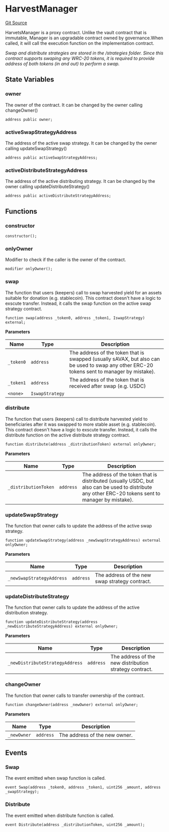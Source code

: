 # HarvestManager
[Git Source](https://github.com/Stake-for-Ukraine/sfu-savax/blob/1e5f9b7d7b2ef6672dfad852e7feb508635caac7/src/HarvestManager.sol)

HarvetsManager is a proxy contract. Unlike the vault contract that is immutable,
Manager is an upgradable contract owned by governance.When called, it will call the execution function
on the implementation contract.

*Swap and distribute strategies are stored in the /strategies folder. Since this contract supports swaping any WRC-20 tokens,
it is required to provide address of both tokens (in and out) to perform a swap.*


## State Variables
### owner
The owner of the contract. It can be changed by the owner calling changeOwner()


```solidity
address public owner;
```


### activeSwapStrategyAddress
The address of the active swap strategy. It can be changed by the owner calling updateSwapStrategy()


```solidity
address public activeSwapStrategyAddress;
```


### activeDistributeStrategyAddress
The address of the active distributing strategy. It can be changed by the owner calling updateDistributeStrategy()


```solidity
address public activeDistributeStrategyAddress;
```


## Functions
### constructor


```solidity
constructor();
```

### onlyOwner

Modifier to check if the caller is the owner of the contract.


```solidity
modifier onlyOwner();
```

### swap

The function that users (keepers) call to swap harvested yield for an assets suitable for donation (e.g. stablecoin). This contract doesn't have a logic to exscute transfer. Instead, it calls the swap function on the active swap strategy contract.


```solidity
function swap(address _token0, address _token1, IswapStrategy) external;
```
**Parameters**

|Name|Type|Description|
|----|----|-----------|
|`_token0`|`address`|The address of the token that is swapped (usually sAVAX, but also can be used to swap any other ERC-20 tokens sent to manager by mistake).|
|`_token1`|`address`|The address of the token that is received after swap (e.g. USDC)|
|`<none>`|`IswapStrategy`||


### distribute

The function that users (keepers) call to distribute harvested yield to beneficiaries after it was swapped to more stable asset (e.g. stablecoin). This contract doesn't have a logic to exscute transfer. Instead, it calls the distribute function on the active distribute strategy contract.


```solidity
function distribute(address _distributionToken) external onlyOwner;
```
**Parameters**

|Name|Type|Description|
|----|----|-----------|
|`_distributionToken`|`address`|The address of the token that is distributed (usually USDC, but also can be used to distribute any other ERC-20 tokens sent to manager by mistake).|


### updateSwapStrategy

The function that owner calls to update the address of the active swap strategy.


```solidity
function updateSwapStrategy(address _newSwapStrategyAddress) external onlyOwner;
```
**Parameters**

|Name|Type|Description|
|----|----|-----------|
|`_newSwapStrategyAddress`|`address`|The address of the new swap strategy contract.|


### updateDistributeStrategy

The function that owner calls to update the address of the active distribution strategy.


```solidity
function updateDistributeStrategy(address _newDistributeStrategyAddress) external onlyOwner;
```
**Parameters**

|Name|Type|Description|
|----|----|-----------|
|`_newDistributeStrategyAddress`|`address`|The address of the new distribution strategy contract.|


### changeOwner

The function that owner calls to transfer ownership of the contract.


```solidity
function changeOwner(address _newOwner) external onlyOwner;
```
**Parameters**

|Name|Type|Description|
|----|----|-----------|
|`_newOwner`|`address`|The address of the new owner.|


## Events
### Swap
The event emitted when swap function is called.


```solidity
event Swap(address _token0, address _token1, uint256 _amount, address _swapStrategy);
```

### Distribute
The event emitted when distribute function is called.


```solidity
event Distribute(address _distributionToken, uint256 _amount);
```

